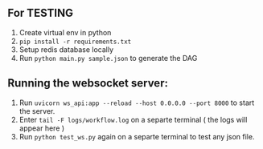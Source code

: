 ## For TESTING
1) Create virtual env in python
2) `pip install -r requirements.txt`
3) Setup redis database locally
4) Run `python main.py sample.json` to generate the DAG

## Running the websocket server:

1) Run `uvicorn ws_api:app --reload --host 0.0.0.0 --port 8000` to start the server.
2) Enter `tail -F logs/workflow.log` on a separte terminal ( the logs will appear here )
3) Run `python test_ws.py` again on a separte terminal to test any json file.
